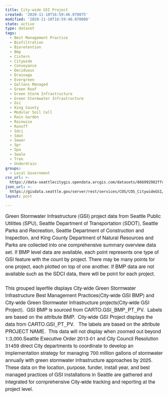 ```yaml
---
title: City-wide GSI Project
created: '2020-11-10T16:59:46.070075'
modified: '2020-11-10T16:59:46.070086'
state: active
type: dataset
tags:
  - Best Management Practice
  - Biofiltration
  - Bioretention
  - Bmp
  - Cistern
  - Citywide
  - Conveyance
  - Deciduous
  - Drainage
  - Evergreen
  - Gallons Managed
  - Green Roof
  - Green Storm Infrastructure
  - Green Stormwater Infrastructure
  - Gsi
  - King County
  - Modular Soil Cell
  - Rain Garden
  - Rainwise
  - Runoff
  - Sdci
  - Sdot
  - Sewer
  - Spr
  - Spu
  - Swale
  - Tree
  - Underdrain
groups:
  - Local Government
csv_url: >-
  https://data-seattlecitygis.opendata.arcgis.com/datasets/866992982ffc4e458a4a8064076883ac_0.csv?outSR=%7B%22latestWkid%22%3A2926%2C%22wkid%22%3A2926%7D
json_url: >-
  https://gisdata.seattle.gov/server/rest/services/COS/COS_CitywideGSI/MapServer/0
layout: post

---
```

<div style='font-family: &quot;Avenir Next W01&quot;, &quot;Avenir Next W00&quot;, &quot;Avenir Next&quot;, Avenir, &quot;Helvetica Neue&quot;, sans-serif; font-size: 16px;'>Green Stormwater Infrastructure (GSI) project data from Seattle Public Utilities (SPU), Seattle Department of Transportation (SDOT), Seattle Parks and Recreation, Seattle Department of Construction and Inspection, and King County Department of Natural Resources and Parks are collected into one comprehensive summary overview data set. If BMP level data are available, each point represents one type of GSI feature with the count by project. There may be many points for one project, each plotted on top of one another. If BMP data are not available such as the SDCI data, there will be point for each project.</div><div style='font-family: &quot;Avenir Next W01&quot;, &quot;Avenir Next W00&quot;, &quot;Avenir Next&quot;, Avenir, &quot;Helvetica Neue&quot;, sans-serif; font-size: 16px;'><br /></div><div style='font-family: &quot;Avenir Next W01&quot;, &quot;Avenir Next W00&quot;, &quot;Avenir Next&quot;, Avenir, &quot;Helvetica Neue&quot;, sans-serif; font-size: 16px;'>This grouped layerfile displays City-wide Green Stormwater Infrastructure Best Management Practices(City-wide GSI BMP) and City-wide Green Stormwater Infrastructure projects(City-wide GSI Project).  GSI BMP is sourced from CARTO.GSI_BMP_PT_PV.  Labels are based on the attribute BMP.  City-wide GSI Project displays the data from CARTO.GSI_PT_PV.   The labels are based on the attribute PROJECT NAME.  This data will not display when zoomed out beyond 1:3,000.Seattle Executive Order 2013-01 and City Council Resolution 31459 direct City departments to coordinate to develop an implementation strategy for managing 700 million gallons of stormwater annually with green stormwater infrastructure approaches by 2025.  These data on the location, purpose, funder, install year, and best managed practices of GSI installations in Seattle are gathered and integrated for comprehensive City-wide tracking and reporting at the project level.</div>
